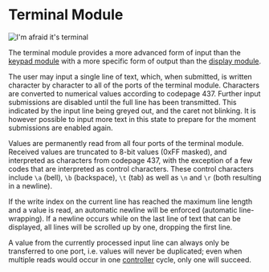 # Terminal Module

![I'm afraid it's terminal](item:tis3d:terminal_module)

The terminal module provides a more advanced form of input than the [keypad module](keypad_module.md) with a more specific form of output than the [display module](display_module.md).

The user may input a single line of text, which, when submitted, is written character by character to all of the ports of the terminal module. Characters are converted to numerical values according to codepage 437. Further input submissions are disabled until the full line has been transmitted. This indicated by the input line being greyed out, and the caret not blinking. It is however possible to input more text in this state to prepare for the moment submissions are enabled again.

Values are permanently read from all four ports of the terminal module. Received values are truncated to 8-bit values (0xFF masked), and interpreted as characters from codepage 437, with the exception of a few codes that are interpreted as control characters. These control characters include `\a` (bell), `\b` (backspace), `\t` (tab) as well as `\n` and `\r` (both resulting in a newline).

If the write index on the current line has reached the maximum line length and a value is read, an automatic newline will be enforced (automatic line-wrapping). If a newline occurs while on the last line of text that can be displayed, all lines will be scrolled up by one, dropping the first line.

A value from the currently processed input line can always only be transferred to one port, i.e. values will never be duplicated; even when multiple reads would occur in one [controller](../block/controller.md) cycle, only one will succeed.
